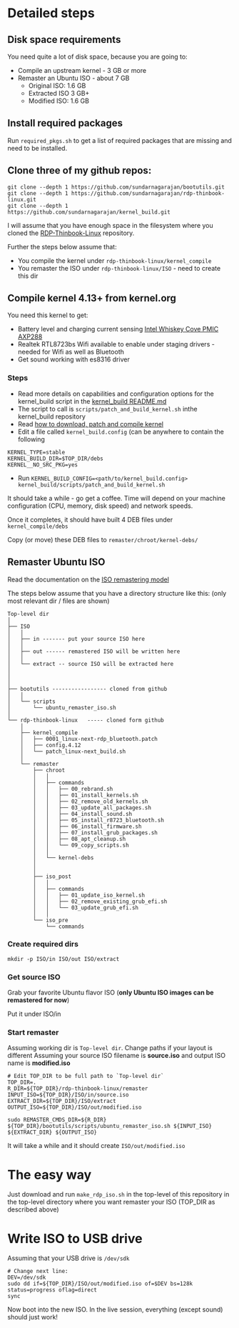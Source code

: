 # Detailed steps
## Disk space requirements
You need quite a lot of disk space, because you are going to:
- Compile an upstream kernel - 3 GB or more
- Remaster an Ubuntu ISO - about 7 GB
    - Original ISO: 1.6 GB
    - Extracted ISO 3 GB+
    - Modified ISO: 1.6 GB

## Install required packages
Run ```required_pkgs.sh``` to get a list of required packages that are missing and need to be installed.

## Clone three of my github repos:
```
git clone --depth 1 https://github.com/sundarnagarajan/bootutils.git
git clone --depth 1 https://github.com/sundarnagarajan/rdp-thinbook-linux.git
git clone --depth 1 https://github.com/sundarnagarajan/kernel_build.git
```

I will assume that you have enough space in the filesystem where you cloned the [RDP-Thinbook-Linux](https://github.com/sundarnagarajan/rdp-thinbook-linux.git) repository.

Further the steps below assume that:
- You compile the kernel under ```rdp-thinbook-linux/kernel_compile```
- You remaster the ISO under ```rdp-thinbook-linux/ISO``` - need to create this dir

## Compile kernel 4.13+ from kernel.org
You need this kernel to get:
- Battery level and charging current sensing [Intel Whiskey Cove PMIC AXP288](https://lkml.org/lkml/2017/4/19/300)
- Realtek RTL8723bs Wifi available to enable under staging drivers - needed for Wifi as well as Bluetooth
- Get sound working with es8316 driver

### Steps
- Read more details on capabilities and configuration options for the kernel_build script in the [kernel_build README.md](https://github.com/sundarnagarajan/kernel_build/blob/master/README.md)
- The script to call is ```scripts/patch_and_build_kernel.sh``` inthe kernel_build repository
- Read [how to download, patch and compile kernel](kernel_compile.md)
- Edit a file called ```kernel_build.config``` (can be anywhere to contain the following
```
KERNEL_TYPE=stable
KERNEL_BUILD_DIR=$TOP_DIR/debs
KERNEL__NO_SRC_PKG=yes
```
- Run ```KERNEL_BUILD_CONFIG=<path/to/kernel_build.config> kernel_build/scripts/patch_and_build_kernel.sh```

It should take a while - go get a coffee. Time will depend on your machine configuration (CPU, memory, disk speed) and network speeds.

Once it completes, it should have built 4 DEB files under ```kernel_compile/debs```

Copy (or move) these DEB files to ```remaster/chroot/kernel-debs/```

## Remaster Ubuntu ISO
Read the documentation on the [ISO remastering model](ubuntu_remaster_iso.md)

The steps below assume that you have a directory structure like this:
(only most relevant dir / files are shown)

```
Top-level dir
│
├── ISO
│   │
│   ├── in ------- put your source ISO here
│   │
│   ├── out ------ remastered ISO will be written here
│   │
│   └── extract -- source ISO will be extracted here
│
│
│
├── bootutils ----------------- cloned from github
│   │
│   └── scripts
│       └── ubuntu_remaster_iso.sh
│
└── rdp-thinbook-linux   ----- cloned form github
    │
    ├── kernel_compile
    │   ├── 0001_linux-next-rdp_bluetooth.patch
    │   ├── config.4.12
    │   └── patch_linux-next_build.sh
    │
    └── remaster
        ├── chroot
        │   │
        │   ├── commands
        │   │   ├── 00_rebrand.sh
        │   │   ├── 01_install_kernels.sh
        │   │   ├── 02_remove_old_kernels.sh
        │   │   ├── 03_update_all_packages.sh
        │   │   ├── 04_install_sound.sh
        │   │   ├── 05_install_r8723_bluetooth.sh
        │   │   ├── 06_install_firmware.sh
        │   │   ├── 07_install_grub_packages.sh
        │   │   ├── 08_apt_cleanup.sh
        │   │   └── 09_copy_scripts.sh
        │   │
        │   └── kernel-debs
        │
        │
        ├── iso_post
        │   │
        │   ├── commands
        │   │   ├── 01_update_iso_kernel.sh
        │   │   ├── 02_remove_existing_grub_efi.sh
        │   │   └── 03_update_grub_efi.sh
        │   │
        └── iso_pre
            └── commands
```

### Create required dirs
```
mkdir -p ISO/in ISO/out ISO/extract
```
### Get source ISO
Grab your favorite Ubuntu flavor ISO (**only Ubuntu ISO images can be remastered for now**)

Put it under ISO/in

### Start remaster
Assuming working dir is `Top-level dir`. Change paths if your layout is different
Assuming your source ISO filename is **source.iso** and output ISO name is **modified.iso**

```
# Edit TOP_DIR to be full path to `Top-level dir`
TOP_DIR=.
R_DIR=${TOP_DIR}/rdp-thinbook-linux/remaster
INPUT_ISO=${TOP_DIR}/ISO/in/source.iso
EXTRACT_DIR=${TOP_DIR}/ISO/extract
OUTPUT_ISO=${TOP_DIR}/ISO/out/modified.iso

sudo REMASTER_CMDS_DIR=${R_DIR} ${TOP_DIR}/bootutils/scripts/ubuntu_remaster_iso.sh ${INPUT_ISO} ${EXTRACT_DIR} ${OUTPUT_ISO}
```

It will take a while and it should create ```ISO/out/modified.iso```

# The easy way
Just download and run ```make_rdp_iso.sh``` in the top-level of this repository in the top-level directory where you want remaster your ISO (TOP_DIR as described above)

# Write ISO to USB drive
Assuming that your USB drive is ```/dev/sdk```

```
# Change next line:
DEV=/dev/sdk
sudo dd if=${TOP_DIR}/ISO/out/modified.iso of=$DEV bs=128k status=progress oflag=direct
sync
```

Now boot into the new ISO. In the live session, everything (except sound) should just work!

